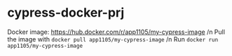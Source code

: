 # cypress-docker-prj

Docker image: https://hub.docker.com/r/app1105/my-cypress-image /n
Pull the image with `docker pull app1105/my-cypress-image` /n
Run `docker run app1105/my-cypress-image`
